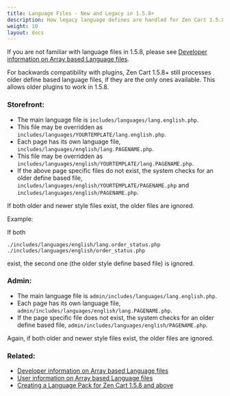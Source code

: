 ```yaml
---
title: Language Files - New and Legacy in 1.5.8+
description: How legacy language defines are handled for Zen Cart 1.5.8 and above 
weight: 10 
layout: docs
---
```


If you are not familiar with language files in 1.5.8, please see 
[Developer information on Array based Language files](/dev/code/158_language_files/).

For backwards compatibility with plugins, Zen Cart 1.5.8+ still 
processes older define based language files, if they are the only ones available.  This allows older plugins to work in 1.5.8.

### Storefront: 
- The main language file is `includes/languages/lang.english.php`.  
- This file may be overridden as `includes/languages/YOURTEMPLATE/lang.english.php`.  
- Each page has its own language file, `includes/languages/english/lang.PAGENAME.php`.  
- This file may be overridden as `includes/languages/english/YOURTEMPLATE/lang.PAGENAME.php`.
- If the above page specific files do not exist, the system checks for an older define based file, `includes/languages/english/YOURTEMPLATE/PAGENAME.php` and `includes/languages/english/PAGENAME.php`. 

If both older and newer style files exist, the older files are ignored. 

Example: 

If both 

```
./includes/languages/english/lang.order_status.php
./includes/languages/english/order_status.php
```
exist, the second one (the older style define based file) is ignored.

### Admin: 
- The main language file is `admin/includes/languages/lang.english.php`.  
- Each page has its own language file, `admin/includes/languages/english/lang.PAGENAME.php`.
- If the page specific file does not exist, the system checks for an older define based file, `admin/includes/languages/english/PAGENAME.php`. 

Again, if both older and newer style files exist, the older files are ignored. 

### Related: 
- [Developer information on Array based Language files](/dev/code/158_language_files/)
- [User information on Array based Language files](/user/localization/158_language_files/)
- [Creating a Language Pack for Zen Cart 1.5.8 and above](/dev/languages/creating_a_language_pack/) 

